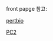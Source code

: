 
front papge 참고: 

[pertbio](http://www.sanderlab.org/pertbio/)

[PC2](http://www.pathwaycommons.org/pcviz/)
